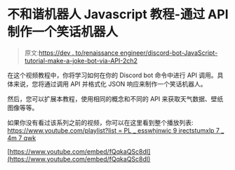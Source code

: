 # 不和谐机器人 Javascript 教程-通过 API 制作一个笑话机器人

> 原文:[https://dev . to/renaissance engineer/discord-bot-JavaScript-tutorial-make-a-joke-bot-via-API-2ch2](https://dev.to/renaissanceengineer/discord-bot-javascript-tutorial-make-a-joke-bot-via-api-2ch2)

在这个视频教程中，你将学习如何在你的 Discord bot 命令中进行 API 调用。具体来说，您将通过调用 API 并格式化 JSON 响应来制作一个笑话机器人。

然后，您可以扩展本教程，使用相同的概念和不同的 API 来获取天气数据、壁纸图像等等。

如果你没有看过该系列之前的视频，你可以在这里看到整个播放列表:
[https://www.youtube.com/playlist?list = PL _ esswhjnwic 9 irectstumxlp 7 _ 4m 7 qwk](https://www.youtube.com/playlist?list=PL_esswHjNwIc9irEctsTuMXlP7_4M7Qwk)

[https://www.youtube.com/embed/fQqkaQSc8dI](https://www.youtube.com/embed/fQqkaQSc8dI)